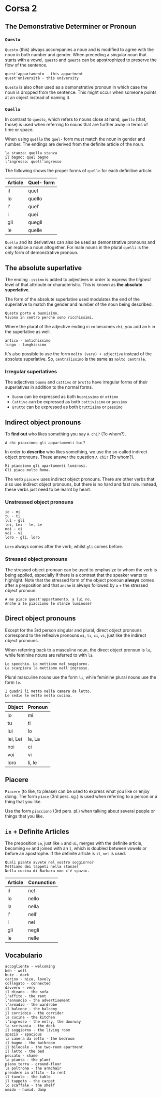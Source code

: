 # Corsa 2
## The Demonstrative Determiner or Pronoun
### `Questo`
`Questo` (this) always accompanies a noun and is modified to agree with the noun in both number and gender. When preceding a singular noun that starts with a vowel, `questo` and `questa` can be apostrophized to preserve the flow of the sentence.

```
quest'appartamento - this appartment
quest'università - this university
```

`Questo` is also often used as a demonstrative pronoun in which case the noun is dropped from the sentence. This might occur when someone points at an object instead of naming it.

### `Quello`
In contrast to `questo`, which refers to nouns close at hand, `quello` (that, those) is used when referring to nouns that are further away in terms of time or space.

When using `quello` the `quel-` form must match the noun in gender and number. The endings are derived from the definite article of the noun.

```
la stanza: quella stanza
il bagno: quel bagno
l'ingresso: quell'ingresso
```

The following shows the proper forms of `quello` for each definitive article.

| Article  | Quel- form  |
|----------|-------------|
| il       | quel        |
| lo       | quello      |
| l'       | quel'       |
| i        | quei        |
| gli      | quegli      |
| le       | quelle      |

`Quello` and its derivatives can also be used as demonstrative pronouns and can replace a noun altogether. For male nouns in the plural `quelli` is the only form of demonstrative pronoun.

## The absolute superlative
The ending `-issimo` is added to adjectives in order to express the *highest* level of that attribute or characteristic. This is known as **the absolute superlative**.

The form of the absolute superlative used modulates the end of the superlative to match the gender and number of the noun being described.

```
Questo porto e buonisimo.
Vivono in centro perché sono ricchissimi.
```

Where the plural of the adjective ending in `co` becomes `chi`, you add an `h` in the superlative as well.

```
antico - antichissimo
lungo - lunghissimo
```

It's also possible to use the form `molto (very) + adjective` instead of the absolute superlative. So, `centralissimo` is the same as `molto centrale`.

### Irregular superlatives
The adjectives `buono` and `cattivo` or `brutto` have irregular forms of their superlatives in addition to the normal forms.

- `Buono` can be expressed as both `buonissimo` or `ottimo`
- `Cattivo` can be expressed as both `cattivisimo` or `pessimo`
- `Brutto` can be expressed as both `bruttisimo` or `pessimo`

## Indirect object pronouns
To **find out** who likes something you say `A chi?` (To whom?).

```
A chi piacciono gli appartamenti bui?
```

In order to **describe** who likes something, we use the so-called indirect object pronouns. These answer the question `A chi?` (To whom?).

```
Mi piacciono gli apartamenti luminosi.
Gli piace molto Roma.
```

The verb `piacere` uses indirect object pronouns. There are other verbs that also use indirect object pronouns, but there is no hard and fast rule. Instead, these verbs just need to be learnt by heart.

### Unstressed object pronouns
```
io - mi
tu - ti
lui - gli
lei, Lei - le, Le
noi - ci
voi - vi
loro - gli, loro
```

`Loro` always comes after the verb, whilst `gli` comes before.

### Stressed object pronouns
The stressed object pronoun can be used to emphasize to whom the verb is being applied, especially if there is a contrast that the speaker wants to highlight. Note that the stressed form of the object pronoun **always** comes after a preposition and that `anche` is always followed by `a` + the stressed object pronoun.

```
A me piace quest'appartamento, a lui no.
Anche a te piacciono le stanze luminose?
```

## Direct object pronouns
Except for the 3rd person singular and plural, direct object pronouns correspond to the reflexive pronouns `mi`, `ti`, `ci`, `vi`, just like the indirect object pronouns.

When referring back to a masculine noun, the direct object pronoun is `lo`, while feminine nouns are referred to with `la`.

```
Lo specchio. Lo mettiamo nel soggiorno.
La scarpiera la mettiamo nell'ingresso.
```

Plural masculine nouns use the form `li`, while feminine plural nouns use the form `le`.

```
I quadri li metto nella camera da letto.
Le sedie le metto nella cucina.
```

| Object    | Pronoun   |
|-----------|-----------|
| io        | mi        |
| tu        | ti        |
| lui       | lo        |
| lei, Lei  | la, La    |
| noi       | ci        |
| voi       | vi        |
| loro      | li, le    |

## Piacere

`Piacere` (to like, to please) can be used to express what you like or enjoy doing. The form `piace` (3rd pers. sg.) is used when referring to a person or a thing that you like.

Use the form `piacciono` (3rd pers. pl.) when talking about several people or things that you like.

## `in` + Definite Articles
The preposition `in`, just like `a` and `di`, merges with the definite article, becoming `ne` and joined with an `l`, which is doubled between vowels or before an apostrophe. If the definite article is `il`, `nel` is used.

```
Quali piante avvete nel vostro soggiorno?
Mettiamo dei tappeti nella stanze?
Nella cucina di Barbara non c'é spazio.
```

| Article       | Conunction        |
|---------------|-------------------|
| il            | nel               |
| lo            | nello             |
| la            | nella             |
| l'            | nell'             |
| i             | nei               |
| gli           | negli             |
| le            | nelle             |



## Vocabulario
```
accogliente - welcoming
beh - well
buie - dark
carino - nice, lovely
collegato - connected
davvero - very
il divano - the sofa
l'affito - the rent
l'annuncio - the advertisement
l'armadio - the wardrobe
il balcone - the balcony
il corridoio - the corridor
la cucina - the kitchen
l'ingresso - the entry, the doorway
la scrivania - the desk
il soggiorno - the living room
spazio - spacious
la camera da letto - the bedroom
il bagno - the bathroom
il bilocale - the two-room apartment
il letto - the bed
peccato - shame
la pianta - the plant
piano terra - ground-floor
la poltrona - the armchair
prendere in affito - to rent
il tavolo - the table
il tappeto - the carpet
lo scaffale - the shelf
umido - humid, damp
```
